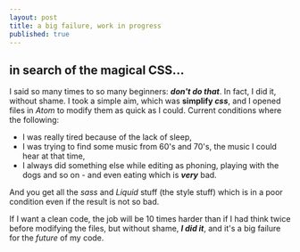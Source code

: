 ```yaml
---
layout: post
title: a big failure, work in progress
published: true
---
```


## in search of the magical CSS...

I said so many times to so many beginners: ***don't do that***. In fact, I did it, without shame. I took a simple aim, which was **simplify _css_**, and I opened files in _Atom_ to modify them as quick as I could. Current conditions where the following:

- I was really tired because of the lack of sleep,
- I was trying to find some music from 60's and 70's, the music I could hear at that time,
- I always did something else while editing as phoning, playing with the dogs and so on - and even eating which is ***very*** bad.

And you get all the _sass_ and _Liquid_ stuff (the style stuff)  which is in a poor condition even if the result is not so bad.

If I want a clean code, the job will be 10 times harder than if I had think twice before modifying the files, but without shame, ***I did it***, and it's a big failure for the _future_ of my code.
